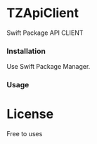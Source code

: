 # TZApiClient

Swift Package API CLIENT

### Installation
Use Swift Package Manager.

### Usage


# License
Free to uses




